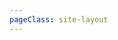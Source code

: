 ```yaml
---
pageClass: site-layout
---
```


<script setup>
import siteData from "./data/html-css.js";
</script>
<MyCard v-for="model in siteData" :key="model.title" :title="model.title" :data="model.items"></MyCard>

<style module>
</style>


